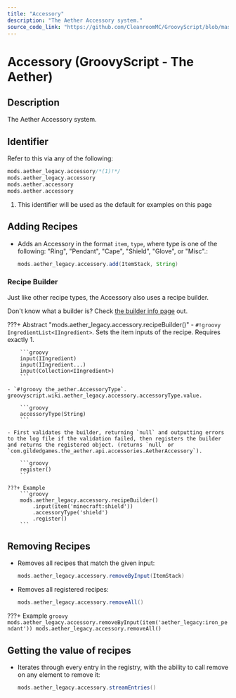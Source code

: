 ```yaml
---
title: "Accessory"
description: "The Aether Accessory system."
source_code_link: "https://github.com/CleanroomMC/GroovyScript/blob/master/src/main/java/com/cleanroommc/groovyscript/compat/mods/aether_legacy/Accessory.java"
---
```


# Accessory (GroovyScript - The Aether)

## Description

The Aether Accessory system.

## Identifier

Refer to this via any of the following:

```groovy hl_lines="1"
mods.aether_legacy.accessory/*(1)!*/
mods.aether_legacy.accessory
mods.aether.accessory
mods.aether.accessory
```

1. This identifier will be used as the default for examples on this page

## Adding Recipes

- Adds an Accessory in the format `item`, `type`, where type is one of the following: "Ring", "Pendant", "Cape", "Shield", "Glove", or "Misc".:

    ```groovy
    mods.aether_legacy.accessory.add(ItemStack, String)
    ```


### Recipe Builder

Just like other recipe types, the Accessory also uses a recipe builder.

Don't know what a builder is? Check [the builder info page](../../../groovy/builder.md) out.

???+ Abstract "mods.aether_legacy.accessory.recipeBuilder()"
    - `#!groovy IngredientList<IIngredient>`. Sets the item inputs of the recipe. Requires exactly 1.

        ```groovy
        input(IIngredient)
        input(IIngredient...)
        input(Collection<IIngredient>)
        ```

    - `#!groovy the_aether.AccessoryType`. groovyscript.wiki.aether_legacy.accessory.accessoryType.value.

        ```groovy
        accessoryType(String)
        ```

    - First validates the builder, returning `null` and outputting errors to the log file if the validation failed, then registers the builder and returns the registered object. (returns `null` or `com.gildedgames.the_aether.api.accessories.AetherAccessory`).

        ```groovy
        register()
        ```

    ???+ Example
        ```groovy
        mods.aether_legacy.accessory.recipeBuilder()
            .input(item('minecraft:shield'))
            .accessoryType('shield')
            .register()
        ```



## Removing Recipes

- Removes all recipes that match the given input:

    ```groovy
    mods.aether_legacy.accessory.removeByInput(ItemStack)
    ```

- Removes all registered recipes:

    ```groovy
    mods.aether_legacy.accessory.removeAll()
    ```

???+ Example
    ```groovy
    mods.aether_legacy.accessory.removeByInput(item('aether_legacy:iron_pendant'))
    mods.aether_legacy.accessory.removeAll()
    ```

## Getting the value of recipes

- Iterates through every entry in the registry, with the ability to call remove on any element to remove it:

    ```groovy
    mods.aether_legacy.accessory.streamEntries()
    ```
